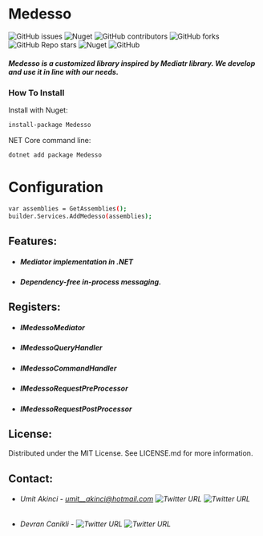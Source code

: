 # Medesso
![GitHub issues](https://img.shields.io/github/issues/adessoTurkey-dotNET/Medesso) ![Nuget](https://img.shields.io/nuget/dt/Medesso) ![GitHub contributors](https://img.shields.io/github/contributors/adessoTurkey-dotNET/Medesso)  ![GitHub forks](https://img.shields.io/github/forks/adessoTurkey-dotNET/Medesso) ![GitHub Repo stars](https://img.shields.io/github/stars/adessoTurkey-dotNET/Medesso?color=yellow) ![Nuget](https://img.shields.io/nuget/v/Medesso) ![GitHub](https://img.shields.io/github/license/adessoTurkey-dotNET/Medesso)

##### Medesso is a customized library inspired by Mediatr library. We develop and use it in line with our needs.

### How To Install

Install with Nuget:
```sh
install-package Medesso
```
 NET Core command line:
```sh
dotnet add package Medesso
```

# Configuration
```sh
var assemblies = GetAssemblies();
builder.Services.AddMedesso(assemblies);
```
## Features:

- ##### Mediator implementation in .NET
- ##### Dependency-free in-process messaging.

## Registers:
- ##### IMedessoMediator
- ##### IMedessoQueryHandler
- ##### IMedessoCommandHandler
- ##### IMedessoRequestPreProcessor
- ##### IMedessoRequestPostProcessor

## License:

Distributed under the MIT License. See LICENSE.md for more information.

## Contact:
- ###### Umit Akinci - umit__akinci@hotmail.com  ![Twitter URL](https://img.shields.io/twitter/url?label=LinkedIn&logo=linkedin&url=https%3A%2F%2Fwww.linkedin.com%2Fin%2F%25C3%25BCmit-ak%25C4%25B1nc%25C4%25B1-080733120%2F)  ![Twitter URL](https://img.shields.io/twitter/url?label=GitHub&logo=GitHub&url=https%3A%2F%2Fgithub.com%2FUmitAkinci)
- ###### Devran Canikli - ![Twitter URL](https://img.shields.io/twitter/url?label=LinkedIn&logo=LinkedIn&url=https%3A%2F%2Fwww.linkedin.com%2Fin%2Fdevrancanikli%2F) ![Twitter URL](https://img.shields.io/twitter/url?label=GitHub&logo=GitHub&url=https%3A%2F%2Fgithub.com%2Fdevrancanikli)
